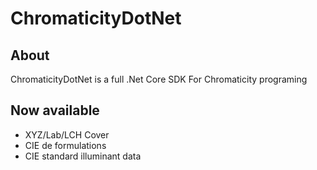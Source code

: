# ChromaticityDotNet

## About
ChromaticityDotNet is a full .Net Core SDK For Chromaticity programing

## Now available
- XYZ/Lab/LCH Cover
- CIE de formulations
- CIE standard illuminant data
